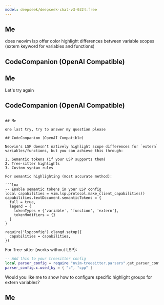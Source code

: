 ```yaml
---
model: deepseek/deepseek-chat-v3-0324:free
---
```


## Me

does neovim lsp offer color highlight differences between variable scopes (extern keyword for variables and functions)

## CodeCompanion (OpenAI Compatible)



## Me

Let's try again

## CodeCompanion (OpenAI Compatible)

```# 1.1.1.1.1.1.1.1.1.1.1.1.1.1.1.1.1.1.1.1.1.1.1.1.1.1.1.1.1.1.1.1.1.1.1.1.1.1.1.1.1.1.1.1.1.1.1.1.1.1.1.1.1.1.1.1.1.1.1.1.1.1.1.1.1.1.1.1.1.1.1.1.1.1.1.1.1.1.1.1.1.1.1.1.1.1.1.1.1.1.1.1.1.1.1.1.1.1.1.1.1.1.1.1.1.1.1.1.1.1.1.1.1.1.1.1.1.1.1.1.1.1.1.1.1.1.1.1.1.1.1.1.1.1.1.1.1.1.1.1.1.1.1.1.1.1.1.1.1.1.1.1.1.1.1.1.1.1.1.1.1.1.1.1.1.1.1.1.1.1.1.

## Me

one last try, try to answer my question please

## CodeCompanion (OpenAI Compatible)

Neovim's LSP doesn't natively highlight scope differences for `extern` variables/functions, but you can achieve this through:

1. Semantic tokens (if your LSP supports them)
2. Tree-sitter highlights
3. Custom syntax rules

For semantic highlighting (most accurate method):

```lua
-- Enable semantic tokens in your LSP config
local capabilities = vim.lsp.protocol.make_client_capabilities()
capabilities.textDocument.semanticTokens = {
  full = true,
  legend = {
    tokenTypes = {'variable', 'function', 'extern'},
    tokenModifiers = {}
  }
}

require('lspconfig').clangd.setup({
  capabilities = capabilities,
})
```

For Tree-sitter (works without LSP):

```lua
-- Add this to your treesitter config
local parser_config = require "nvim-treesitter.parsers".get_parser_configs()
parser_config.c.used_by = { "c", "cpp" }
```

Would you like me to show how to configure specific highlight groups for extern variables?

## Me


